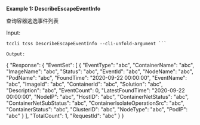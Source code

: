 **Example 1: DescribeEscapeEventInfo**

查询容器逃逸事件列表

Input: 

```
tccli tcss DescribeEscapeEventInfo --cli-unfold-argument ```

Output: 
```
{
    "Response": {
        "EventSet": [
            {
                "EventType": "abc",
                "ContainerName": "abc",
                "ImageName": "abc",
                "Status": "abc",
                "EventId": "abc",
                "NodeName": "abc",
                "PodName": "abc",
                "FoundTime": "2020-09-22 00:00:00",
                "EventName": "abc",
                "ImageId": "abc",
                "ContainerId": "abc",
                "Solution": "abc",
                "Description": "abc",
                "EventCount": 0,
                "LatestFoundTime": "2020-09-22 00:00:00",
                "NodeIP": "abc",
                "HostID": "abc",
                "ContainerNetStatus": "abc",
                "ContainerNetSubStatus": "abc",
                "ContainerIsolateOperationSrc": "abc",
                "ContainerStatus": "abc",
                "ClusterID": "abc",
                "NodeType": "abc",
                "PodIP": "abc"
            }
        ],
        "TotalCount": 1,
        "RequestId": "abc"
    }
}
```

